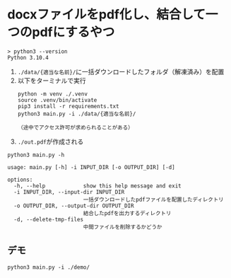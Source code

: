 # docxファイルをpdf化し、結合して一つのpdfにするやつ

```
> python3 --version
Python 3.10.4
```

1. `./data/{適当な名前}/`に一括ダウンロードしたフォルダ（解凍済み）を配置
2. 以下をターミナルで実行
    ```
    python -m venv ./.venv
    source .venv/bin/activate
    pip3 install -r requirements.txt
    python3 main.py -i ./data/{適当な名前}/

    （途中でアクセス許可が求められることがある）
    ```
3. `./out.pdf`が作成される

```
python3 main.py -h

usage: main.py [-h] -i INPUT_DIR [-o OUTPUT_DIR] [-d]

options:
  -h, --help            show this help message and exit
  -i INPUT_DIR, --input-dir INPUT_DIR
                        一括ダウンロードしたpdfファイルを配置したディレクトリ
  -o OUTPUT_DIR, --output-dir OUTPUT_DIR
                        結合したpdfを出力するディレクトリ
  -d, --delete-tmp-files
                        中間ファイルを削除するかどうか
```

## デモ

```
python3 main.py -i ./demo/
```